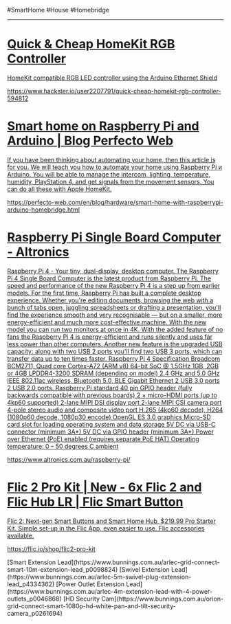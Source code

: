 #SmartHome #House #Homebridge 
- - -
<div class="rich-link-card-container"><a class="rich-link-card" href="https://www.hackster.io/user2207791/quick-cheap-homekit-rgb-controller-594812" target="_blank">
	<div class="rich-link-image-container">
		<div class="rich-link-image" style="background-image: url('https://prod.hackster-cdn.online/assets/favicons/apple-touch-icon-180x180-5a4a283879ef723a17bc4568ee382e40e1dc5cd9002ed04cfb3a12e1664458c3.png?v=zXX3Bm3lo3')">
	</div>
	</div>
	<div class="rich-link-card-text">
		<h1 class="rich-link-card-title">Quick & Cheap HomeKit RGB Controller</h1>
		<p class="rich-link-card-description">
		HomeKit compatible RGB LED controller using the Arduino Ethernet Shield
		</p>
		<p class="rich-link-href">
		https://www.hackster.io/user2207791/quick-cheap-homekit-rgb-controller-594812
		</p>
	</div>
</a></div>
<div class="rich-link-card-container"><a class="rich-link-card" href="https://perfecto-web.com/en/blog/hardware/smart-home-with-raspberrypi-arduino-homebridge.html" target="_blank">
	<div class="rich-link-image-container">
		<div class="rich-link-image" style="background-image: url('https://perfecto-web.com/uploads/blog/2017/smart-home-with-raspberrypi-and-arduino.jpg')">
	</div>
	</div>
	<div class="rich-link-card-text">
		<h1 class="rich-link-card-title">Smart home on Raspberry Pi and Arduino | Blog Perfecto Web</h1>
		<p class="rich-link-card-description">
		If you have been thinking about automating your home, then this article is for you. We will teach you how to automate your home using Raspberry Pi и Arduino. You will be able to manage the intercom, lighting, temperature, humidity, PlayStation 4, and get signals from the movement sensors. You can do all these with Apple HomeKit.
		</p>
		<p class="rich-link-href">
		https://perfecto-web.com/en/blog/hardware/smart-home-with-raspberrypi-arduino-homebridge.html
		</p>
	</div>
</a></div>
<div class="rich-link-card-container"><a class="rich-link-card" href="https://www.altronics.com.au/raspberry-pi/" target="_blank">
	<div class="rich-link-image-container">
		<div class="rich-link-image" style="background-image: url('https://www.altronics.com.au/favicon.png')">
	</div>
	</div>
	<div class="rich-link-card-text">
		<h1 class="rich-link-card-title">Raspberry Pi Single Board Computer - Altronics</h1>
		<p class="rich-link-card-description">
		Raspberry Pi 4 - Your tiny, dual-display, desktop computer. The Raspberry Pi 4 Single Board Computer is the latest product from Raspberry Pi. The speed and performance of the new Raspberry Pi 4 is a step up from earlier models. For the first time, Raspberry Pi has built a complete desktop experience. Whether you're editing documents, browsing the web with a bunch of tabs open, juggling spreadsheets or drafting a presentation, you'll find the experience smooth and very recognisable — but on a smaller, more energy-efficient and much more cost-effective machine. With the new model you can run two monitors at once in 4K. With the added feature of no fans the Raspberry Pi 4 is energy-efficient and runs silently and uses far less power than other computers. Another new feature is the upgraded USB capacity: along with two USB 2 ports you'll find two USB 3 ports, which can transfer data up to ten times faster. Raspberry Pi 4 Specification Broadcom BCM2711, Quad core Cortex-A72 (ARM v8) 64-bit SoC @ 1.5GHz 	1GB, 2GB or 4GB LPDDR4-3200 SDRAM (depending on model) 	2.4 GHz and 5.0 GHz IEEE 802.11ac wireless, Bluetooth 5.0, BLE 	Gigabit Ethernet 	2 USB 3.0 ports 2 USB 2.0 ports. 	Raspberry Pi standard 40 pin GPIO header (fully backwards compatible with previous boards) 	2 × micro-HDMI ports (up to 4kp60 supported) 	2-lane MIPI DSI display port 	2-lane MIPI CSI camera port 	4-pole stereo audio and composite video port 	H.265 (4kp60 decode), H264 (1080p60 decode, 1080p30 encode) 	OpenGL ES 3.0 graphics 	Micro-SD card slot for loading operating system and data storage 	5V DC via USB-C connector (minimum 3A*) 	5V DC via GPIO header (minimum 3A*) 	Power over Ethernet (PoE) enabled (requires separate PoE HAT) 	Operating temperature: 0 – 50 degrees C ambient
		</p>
		<p class="rich-link-href">
		https://www.altronics.com.au/raspberry-pi/
		</p>
	</div>
</a></div>
<div class="rich-link-card-container"><a class="rich-link-card" href="https://flic.io/shop/flic2-pro-kit" target="_blank">
	<div class="rich-link-image-container">
		<div class="rich-link-image" style="background-image: url('https://static1.shortcutlabs.com/wp-content/uploads/2023/02/fav.svg')">
	</div>
	</div>
	<div class="rich-link-card-text">
		<h1 class="rich-link-card-title">Flic 2 Pro Kit | New - 6x Flic 2 and Flic Hub LR | Flic Smart Button</h1>
		<p class="rich-link-card-description">
		Flic 2: Next-gen Smart Buttons and Smart Home Hub, $219.99 Pro Starter Kit. Simple set-up in the Flic App, even easier to use. Flic accessories available.
		</p>
		<p class="rich-link-href">
		https://flic.io/shop/flic2-pro-kit
		</p>
	</div>
</a></div>
[Smart Extension Lead](https://www.bunnings.com.au/arlec-grid-connect-smart-10m-extension-lead_p0098824)
[Swivel Extension Lead](https://www.bunnings.com.au/arlec-5m-swivel-plug-extension-lead_p4334362)
[Power Outlet Extension Lead](https://www.bunnings.com.au/arlec-4m-extension-lead-with-4-power-outlets_p0046868)
[HD Security Cam](https://www.bunnings.com.au/orion-grid-connect-smart-1080p-hd-white-pan-and-tilt-security-camera_p0261694)

